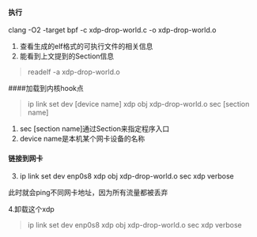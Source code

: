 #### 执行
clang -O2 -target bpf -c xdp-drop-world.c -o xdp-drop-world.o

1. 查看生成的elf格式的可执行文件的相关信息
2. 能看到上文提到的Section信息
> readelf -a xdp-drop-world.o

####加载到内核hook点
> ip link set dev [device name] xdp obj xdp-drop-world.o sec [section name]

1. sec [section name]通过Section来指定程序入口
2. device name是本机某个网卡设备的名称
#### 链接到网卡
3. ip link set dev enp0s8 xdp obj xdp-drop-world.o sec xdp verbose

此时就会ping不同网卡地址，因为所有流量都被丢弃

4.卸载这个xdp

> ip link set dev enp0s8 xdp obj xdp-drop-world.o sec xdp verbose

